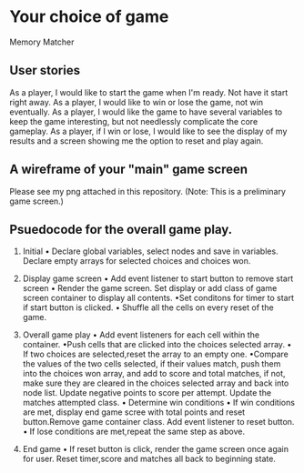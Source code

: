 # Your choice of game
Memory Matcher 

## User stories
As a player, I would like to start the game when I'm ready. Not have it start right away.
As a player, I would like to win or lose the game, not win eventually.
As a player, I would like the game to have several variables to keep the game interesting, but not needlessly complicate the core gameplay. 
As a player, if I win or lose, I would like to see the display of my results and a screen showing me the option to reset and play again.

## A wireframe of your "main" game screen
Please see my png attached in this repository. (Note: This is a preliminary game screen.)

## Psuedocode for the overall game play.

1. Initial 
• Declare global variables, select nodes and save in variables. Declare empty arrays for selected choices and choices won.

 2. Display game screen
 • Add event listener to start button to remove start screen
• Render the game screen. Set display or add class of game screen container to display all contents. 
 •Set conditons for timer to start if start button is clicked. 
• Shuffle all the cells on every reset of the game.

 3. Overall game play
 • Add event listeners for each cell within the container.
•Push cells that are clicked into the choices selected array.
 • If two choices are selected,reset the array to an empty one. 
 •Compare the values of the two cells selected, if their values match, push them into the choices won array, and add to score and total matches, if not, make sure they are cleared in the choices selected array and back into node list. Update negative points to score per attempt. Update the matches attempted class.
• Determine win conditions
• If win conditions are met, display end game scree with total points and reset button.Remove game container class. Add event listener to reset button.
• If lose conditions are met,repeat the same step as above.

4. End game
• If reset button is click, render the game screen once again for user. Reset timer,score and matches all back to beginning state.
